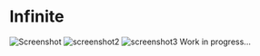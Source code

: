 # Infinite
![Screenshot](https://github.com/zeroantix/Infinite/assets/97025763/16e7bebb-9b7c-4161-a662-7f300b872a67)
![screenshot2](https://github.com/zeroantix/Infinite/assets/97025763/902a3b8a-138c-4c9d-b9c9-84b4c40a4b0a)
![screenshot3](https://github.com/zeroantix/Infinite/assets/97025763/33344a34-712b-476c-8c90-78b0a614bbb2)
Work in progress...
